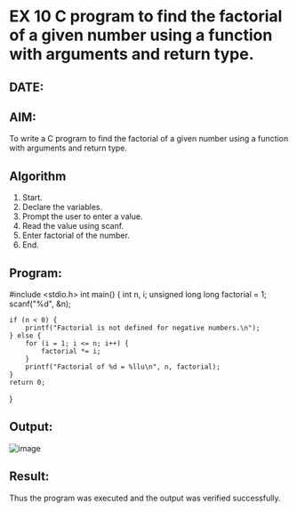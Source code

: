 # EX 10 C program to find the factorial of a given number using a function with arguments and return type.
## DATE:
## AIM:
To write a C program to find the factorial of a given number using a function with arguments and return type.

## Algorithm
1. Start. 
2. Declare the variables. 
3. Prompt the user to enter a value. 
4. Read the value using scanf. 
5. Enter factorial of the number. 
6. End.  

## Program:
#include <stdio.h> 
int main() { 
    int n, i; 
    unsigned long long factorial = 1; 
    scanf("%d", &n); 
 
    if (n < 0) { 
        printf("Factorial is not defined for negative numbers.\n"); 
    } else { 
        for (i = 1; i <= n; i++) { 
            factorial *= i; 
        } 
        printf("Factorial of %d = %llu\n", n, factorial); 
    } 
    return 0; 
}
## Output:

![image](https://github.com/user-attachments/assets/f0bf6e6b-c498-429f-98c3-8acda90eea79)


## Result:
Thus the program was executed and the output was verified successfully.
